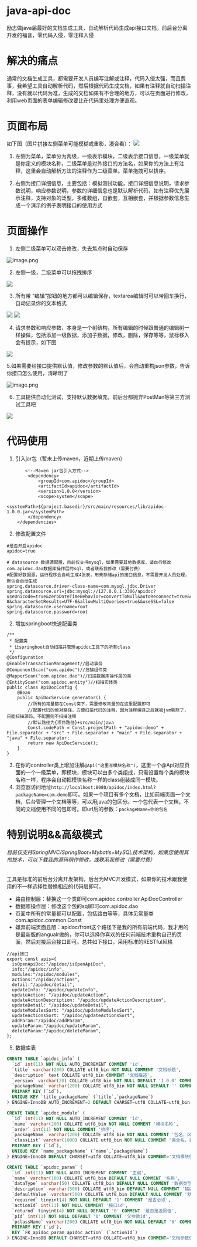 # java-api-doc
 励志做java届最好的文档生成工具，自动解析代码生成api接口文档，前后台分离开发的福音，零代码入侵，零注释入侵

# 解决的痛点

通常的文档生成工具，都需要开发人员编写注解或注释，代码入侵太强，而且费事，我希望工具自动解析代码，然后根据代码生成文档，如果有注释就自动扫描注释，没有就以代码为准，生成的文档如果有不合理的地方，可以在页面进行修改，利用web页面的表单编辑修改要比在代码里处理方便直观。

# 页面布局

如下图（图片拼接左侧菜单可能模糊或重影，凑合看）：
![](https://upload-images.jianshu.io/upload_images/2833665-53f414cfad38ceeb.png?imageMogr2/auto-orient/strip%7CimageView2/2/w/1240)

1. 左侧为菜单，菜单分为两级，一级表示模块，二级表示接口信息，一级菜单就是你定义的模块名称，二级菜单是对外接口的方法名，如果你的方法上有注释，这里会自动解析方法的注释作为二级菜单。菜单拖拽可以排序。

2. 右侧为接口详细信息，主要包括：模拟测试功能，接口详细信息说明，请求参数说明，响应参数说明，参数的详细信息也是默认解析代码，如有注释优先展示注释，支持对象的泛型，多维数组，自嵌套，互相嵌套，并根据参数信息生成一个演示的例子表明接口的使用方式

# 页面操作

1. 左侧二级菜单可以双击修改，失去焦点时自动保存

![image.png](https://upload-images.jianshu.io/upload_images/2833665-5dc199a55b14c436.png?imageMogr2/auto-orient/strip%7CimageView2/2/w/1240)

2.  左侧一级，二级菜单可以拖拽排序

![](https://upload-images.jianshu.io/upload_images/2833665-48bec519664901d6.png?imageMogr2/auto-orient/strip%7CimageView2/2/w/1240)

3. 所有带 “编辑”按钮的地方都可以编辑保存，textarea编辑时可以带回车换行，自动记录你的文本格式

![](https://upload-images.jianshu.io/upload_images/2833665-c5046ecef5f1a328.png?imageMogr2/auto-orient/strip%7CimageView2/2/w/1240)
![](https://upload-images.jianshu.io/upload_images/2833665-b4cabf890746dd86.png?imageMogr2/auto-orient/strip%7CimageView2/2/w/1240)

4. 请求参数和响应参数，本身是一个树结构，所有编辑的时候跟普通的编辑树一样操做，包括添加一级数据，添加子数据，修改，删除，保存等等，鼠标移入会有提示，如下图

![](https://upload-images.jianshu.io/upload_images/2833665-8926fbc4848bbca2.png?imageMogr2/auto-orient/strip%7CimageView2/2/w/1240)

5.如果需要给接口提供默认值，修改参数的默认值后，会自动重构json参数，告诉你接口怎么使用，清晰明了

![image.png](https://upload-images.jianshu.io/upload_images/2833665-0839a094d98a7ad2.png?imageMogr2/auto-orient/strip%7CimageView2/2/w/1240)

6. 工具提供自动化测试，支持默认数据填充，前后台都抛弃PostMan等第三方测试工具吧

![](https://upload-images.jianshu.io/upload_images/2833665-46fa3b026be91aa4.png?imageMogr2/auto-orient/strip%7CimageView2/2/w/1240)



# 代码使用

1. 引入jar包（暂未上传maven，近期上传maven）
```
       <!--Maven jar包引入方式-->
        <dependency>
            <groupId>com.apidoc</groupId>
            <artifactId>apidoc</artifactId>
            <version>1.0.0</version>
            <scope>system</scope>
            <systemPath>${project.basedir}/src/main/resources/lib/apidoc-1.0.0.jar</systemPath>
        </dependency>
    </dependencies>
```
2. 修改配置文件
```
#是否开启apidoc
apidoc=true

# datasource 数据源配置，目前仅支持mysql，如果需要其他数据库，请自行修改com.apidoc.dao数据库操作层的sql，或者联系我修改（需要付费）
#配置好数据源，运行程序会自动生成4张表，用来存储api的接口信息，不需要开发人员处理，默认会自动生成
spring.datasource.driver-class-name=com.mysql.jdbc.Driver
spring.datasource.url=jdbc:mysql://127.0.0.1:3306/apidoc?useUnicode=true&zeroDateTimeBehavior=convertToNull&autoReconnect=true&characterEncoding=UTF-8&characterSetResults=UTF-8&allowMultiQueries=true&&useSSL=false
spring.datasource.username=root
spring.datasource.password=root
```
2. 增加springboot快速配置类
```
/**
 * 配置类
 * 让springboot自动扫描并管理apidoc工具下的所有class
 */
@Configuration
@EnableTransactionManagement//启动事务
@ComponentScan("com.apidoc")//扫描组件类
@MapperScan("com.apidoc.dao")//扫描数据库操作层的类
@EntityScan("com.apidoc.entity")//扫描实体类
public class ApiDocConfig {
    @Bean
    public ApiDocService generator() {
        //所有的常量都在Const类下，需要修改常量的在这里配置即可
        //配置代码的绝对路径，方便扫描代码的注释，因为注释编译之后就被jvm剔除了，只能扫描源码，不配置则不扫描注释
        //默认路径为{项目路径}+src/main/java
        Const.codePath = Const.projectPath + "apidoc-demo" + File.separator + "src" + File.separator + "main" + File.separator + "java" + File.separator;
        return new ApiDocService();
    }
}

```
3. 在你的controller类上增加注解`@Api("这里写模块名称")`，这里一个@Api对应页面的一个一级菜单，即模块，模块可以由多个类组成，只需设置每个类的模块名称一样，程序会自动把模块名称一样的class组装成同一模块。
4. 浏览器访问地址`http://localhost:8080/apidoc/index.html?packageName=com.demo`即可。如果一个项目有多个文档，比如前端页面一个文档，后台管理一个文档等等，可以用java的包区分。一个包代表一个文档，不同的文档使用不同的包即可。即url后的参数：`packageName=你的包名`

# 特别说明&&高级模式
###### 目前仅支持SpringMVC/SpringBoot+Mybatis+MySQL技术架构，如果您使用其他技术，可以下载我的源码稍作修改，或联系我修改（需要付费）
工具是标准的前后台分离开发架构，后台为MVC开发模式，如果你的技术跟我使用的不一样选择性替换相应的代码层即可。
- 路由控制层：替换这一个类即可com.apidoc.controller.ApiDocController
- 数据库操作层：修改这个包的sql即可com.apidoc.dao
- 页面中所有的常量都可以配置，包括路由等等，具体见常量类com.apidoc.common.Const
- 嫌弃前端页面丑陋：apidoc/front这个路径下是我的所有前端代码，我才用的是最新版的angualr做的，你可以选择你喜欢的任何前端技术重构自己的页面，然后对接后台接口即可。总共如下接口，采用标准的RESTful风格
```
//api接口
export const apis={
  isOpenApiDoc:"/apidoc/isOpenApiDoc",
  info:"/apidoc/info",
  modules:"/apidoc/modules",
  actions:"/apidoc/actions",
  detail:"/apidoc/detail",
  updateInfo: "/apidoc/updateInfo",
  updateAction: "/apidoc/updateAction",
  updateActionDescription: "/apidoc/updateActionDescription",
  updateDetail: "/apidoc/updateDetail",
  updateModulesSort: "/apidoc/updateModulesSort",
  updateActionsSort: "/apidoc/updateActionsSort",
  addParam:"/apidoc/addParam",
  updateParam:"/apidoc/updateParam",
  deleteParam:"/apidoc/deleteParam",
};
```

5. 数据库表
```sql
CREATE TABLE `apidoc_info` (
  `id` int(11) NOT NULL AUTO_INCREMENT COMMENT 'id',
  `title` varchar(200) COLLATE utf8_bin NOT NULL COMMENT '文档标题',
  `description` text COLLATE utf8_bin COMMENT '文档描述',
  `version` varchar(20) COLLATE utf8_bin NOT NULL DEFAULT '1.0.0' COMMENT '版本信息 如1.0.0',
  `packageName` varchar(200) COLLATE utf8_bin NOT NULL DEFAULT '' COMMENT '包名，用于区别一个项目中的多个文档',
  PRIMARY KEY (`id`),
  UNIQUE KEY `title_packageName` (`title`,`packageName`)
) ENGINE=InnoDB AUTO_INCREMENT=2 DEFAULT CHARSET=utf8 COLLATE=utf8_bin COMMENT='文件基本信息';

CREATE TABLE `apidoc_module` (
  `id` int(11) NOT NULL AUTO_INCREMENT COMMENT 'id',
  `name` varchar(200) COLLATE utf8_bin NOT NULL COMMENT '模块名称',
  `order` int(11) NOT NULL COMMENT '排序',
  `packageName` varchar(200) COLLATE utf8_bin NOT NULL COMMENT '包名，区分不用的文档',
  `classList` varchar(1000) COLLATE utf8_bin NOT NULL COMMENT '类全名，多个之间用英文逗号隔开',
  PRIMARY KEY (`id`),
  UNIQUE KEY `name_packageName` (`name`,`packageName`)
) ENGINE=InnoDB DEFAULT CHARSET=utf8 COLLATE=utf8_bin COMMENT='文档模块信息';

CREATE TABLE `apidoc_param` (
  `id` int(11) NOT NULL AUTO_INCREMENT COMMENT '主键',
  `name` varchar(100) COLLATE utf8_bin DEFAULT NULL COMMENT '名称',
  `dataType` varchar(50) COLLATE utf8_bin DEFAULT NULL COMMENT '数据类型',
  `description` varchar(500) COLLATE utf8_bin DEFAULT NULL COMMENT '描述',
  `defaultValue` varchar(500) COLLATE utf8_bin DEFAULT NULL COMMENT '默认值',
  `required` tinyint(4) NOT NULL DEFAULT '1' COMMENT '是否必须',
  `actionId` int(11) NOT NULL COMMENT '接口id',
  `returnd` tinyint(4) NOT NULL DEFAULT '0' COMMENT '是否是返回值',
  `pid` int(11) NOT NULL DEFAULT '0' COMMENT '父参数id',
  `pclassName` varchar(200) COLLATE utf8_bin NOT NULL DEFAULT '0' COMMENT '父类名  所属类名',
  PRIMARY KEY (`id`),
  KEY `FK_apidoc_param_apidoc_action` (`actionId`)
) ENGINE=InnoDB DEFAULT CHARSET=utf8 COLLATE=utf8_bin COMMENT='文档参数信息';
```

